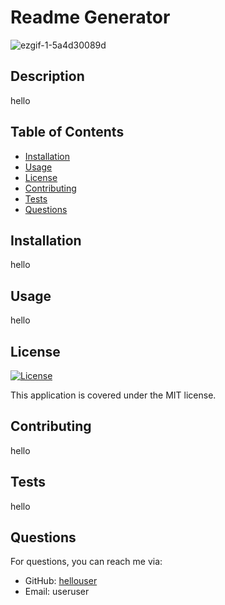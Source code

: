 # Readme Generator
  
  ![ezgif-1-5a4d30089d](https://github.com/housejames/README-Generator/assets/84170842/a1032fa7-e6bc-49a7-a60e-291181ca7a4b)


  ## Description
  hello
  
  ## Table of Contents
  - [Installation](#installation)
  - [Usage](#usage)
  - [License](#license)
  - [Contributing](#contributing)
  - [Tests](#tests)
  - [Questions](#questions)
  
  ## Installation
  hello
  
  ## Usage
  hello
  
  ## License
  [![License](https://img.shields.io/badge/License-MIT-blue.svg)](https://opensource.org/licenses/MIT)
    
  This application is covered under the MIT license.
  
  ## Contributing
  hello
  
  ## Tests
  hello
  
  ## Questions
  For questions, you can reach me via:
  - GitHub: [hellouser](https://github.com/hellouser)
  - Email: useruser
  